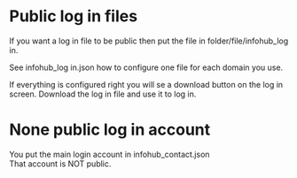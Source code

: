 # Public log in files

If you want a log in file to be public then put the file in folder/file/infohub_log in.

See infohub_log in.json how to configure one file for each domain you use.

If everything is configured right you will se a download button on the log in screen. Download the log in file and use it to log in.

# None public log in account
You put the main login account in infohub_contact.json  
That account is NOT public.
